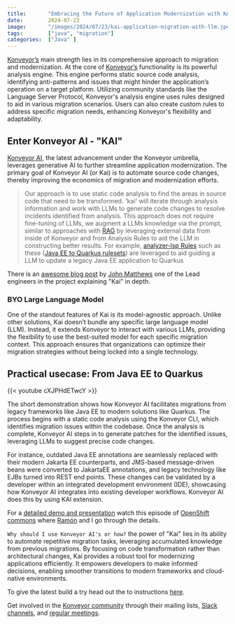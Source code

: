 ```yaml
---
title:       "Embracing the Future of Application Modernization with KAI"
date:        2024-07-23
image:       "/images/2024/07/23/kai-application-migration-with-llm.jpeg"
tags:        ["java", "migration"]
categories:  ["Java" ]
---
```


[Konveyor’s](https://www.konveyor.io) main strength lies in its comprehensive approach to migration and modernization. At the core of [Konveyor’s](https://www.konveyor.io) functionality is its powerful analysis engine. This engine performs static source code analysis, identifying anti-patterns and issues that might hinder the application’s operation on a target platform. Utilizing community standards like the Language Server Protocol, Konveyor's analysis engine uses rules designed to aid in various migration scenarios. Users can also create custom rules to address specific migration needs, enhancing Konveyor's flexibility and adaptability.

## Enter Konveyor AI - "KAI"

[Konveyor AI](https://github.com/konveyor/kai), the latest advancement under the Konveyor umbrella, leverages generative AI to further streamline application modernization. The primary goal of Konveyor AI (or Kai) is to automate source code changes, thereby improving the economics of migration and modernization efforts.

> Our approach is to use static code analysis to find the areas in source code that need to be transformed. 'kai' will iterate through analysis information and work with LLMs to generate code changes to resolve incidents identified from analysis. This approach does not require fine-tuning of LLMs, we augment a LLMs knowledge via the prompt, similar to approaches with [RAG](https://arxiv.org/abs/2005.11401) by leveraging external data from inside of Konveyor and from Analysis Rules to aid the LLM in constructing better results. For example, [analyzer-lsp Rules](https://github.com/konveyor/analyzer-lsp/blob/main/docs/rules.md) such as these ([Java EE to Quarkus rulesets](https://github.com/konveyor/rulesets/tree/main/default/generated/quarkus)) are leveraged to aid guiding a LLM to update a legacy Java EE application to Quarkus

There is an [awesome blog post](https://www.konveyor.io/blog/kai-deep-dive-2024/) by [John Matthews](https://github.com/jwmatthews) one of the Lead engineers in the project explaining "Kai" in depth.

### BYO Large Language Model
One of the standout features of Kai is its model-agnostic approach. Unlike other solutions, Kai doesn’t bundle any specific large language model (LLM). Instead, it extends Konveyor to interact with various LLMs, providing the flexibility to use the best-suited model for each specific migration context. This approach ensures that organizations can optimize their migration strategies without being locked into a single technology.

## Practical usecase: From Java EE to Quarkus

{{< youtube cXJPHdETwcY >}}

The short demonstration shows how Konveyor AI facilitates migrations from legacy frameworks like Java EE to modern solutions like Quarkus. The process begins with a static code analysis using the Konveyor CLI, which identifies migration issues within the codebase. Once the analysis is complete, Konveyor AI steps in to generate patches for the identified issues, leveraging LLMs to suggest precise code changes.

For instance, outdated Java EE annotations are seamlessly replaced with their modern Jakarta EE counterparts, and JMS-based message-driven beans were converted to JakartaEE annotations, and legacy technology like EJBs turned into REST end points. These changes can be validated by a developer within an integrated development environment (IDE), showcasing how Konveyor AI integrates into existing developer workflows. Konveyor AI does this by using KAI extension.

For a [detailed demo and presentation](https://www.youtube.com/watch?v=0eh-B55zMPI&t=1s) watch this episode of [OpenShift commons](https://commons.openshift.org/) where [Ramón](https://www.linkedin.com/in/rromannissen/) and I go through the details.

`Why should I use Konveyor AI's or how?` the power of "Kai" lies in its ability to automate repetitive migration tasks, leveraging accumulated knowledge from previous migrations. By focusing on code transformation rather than architectural changes, Kai provides a robust tool for modernizing applications efficiently. It empowers developers to make informed decisions, enabling smoother transitions to modern frameworks and cloud-native environments.

To give the latest build a try head out the to instructions [here](https://github.com/konveyor/kai).


Get involved in the [Konveyor community](https://www.konveyor.io) through their mailing lists, [Slack channels](https://www.konveyor.io/slack/), and [regular meetings](https://www.youtube.com/@konveyor361). 


